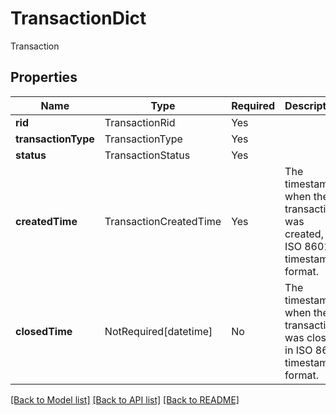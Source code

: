 # TransactionDict

Transaction

## Properties
| Name | Type | Required | Description |
| ------------ | ------------- | ------------- | ------------- |
**rid** | TransactionRid | Yes |  |
**transactionType** | TransactionType | Yes |  |
**status** | TransactionStatus | Yes |  |
**createdTime** | TransactionCreatedTime | Yes | The timestamp when the transaction was created, in ISO 8601 timestamp format.  |
**closedTime** | NotRequired[datetime] | No | The timestamp when the transaction was closed, in ISO 8601 timestamp format.  |


[[Back to Model list]](../../../README.md#models-v2-link) [[Back to API list]](../../../README.md#documentation-for-api-endpoints) [[Back to README]](../../../README.md)
